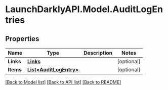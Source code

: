 # LaunchDarklyAPI.Model.AuditLogEntries
## Properties

Name | Type | Description | Notes
------------ | ------------- | ------------- | -------------
**Links** | [**Links**](Links.md) |  | [optional] 
**Items** | [**List&lt;AuditLogEntry&gt;**](AuditLogEntry.md) |  | [optional] 

[[Back to Model list]](../README.md#documentation-for-models) [[Back to API list]](../README.md#documentation-for-api-endpoints) [[Back to README]](../README.md)

